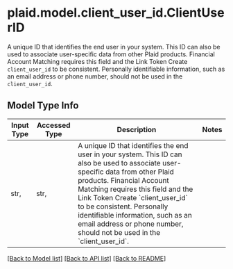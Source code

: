 # plaid.model.client_user_id.ClientUserID

A unique ID that identifies the end user in your system. This ID can also be used to associate user-specific data from other Plaid products. Financial Account Matching requires this field and the Link Token Create `client_user_id` to be consistent. Personally identifiable information, such as an email address or phone number, should not be used in the `client_user_id`.

## Model Type Info
Input Type | Accessed Type | Description | Notes
------------ | ------------- | ------------- | -------------
str,  | str,  | A unique ID that identifies the end user in your system. This ID can also be used to associate user-specific data from other Plaid products. Financial Account Matching requires this field and the Link Token Create &#x60;client_user_id&#x60; to be consistent. Personally identifiable information, such as an email address or phone number, should not be used in the &#x60;client_user_id&#x60;. | 

[[Back to Model list]](../../README.md#documentation-for-models) [[Back to API list]](../../README.md#documentation-for-api-endpoints) [[Back to README]](../../README.md)

